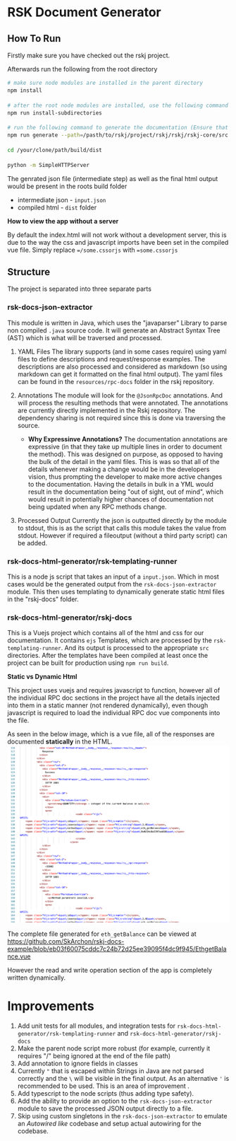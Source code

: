 # RSK Document Generator

## How To Run
Firstly make sure you have checked out the rskj project.

Afterwards run the following from the root directory

```bash
# make sure node modules are installed in the parent directory
npm install

# after the root node modules are installed, use the following command to add node modules to any of the modules that require it
npm run install-subdirectories

# run the following command to generate the documentation (Ensure that there is no "/" at the end of the url)
npm run generate --path=/pasth/to/rskj/project/rskj/rskj/rskj-core/src

cd /your/clone/path/build/dist

python -m SimpleHTTPServer
```

The genrated json file (intermediate step) as well as the final html output would be present in the roots build folder
* intermediate json - `input.json`
* compiled html - `dist` folder

**How to view the app without a server**

By default the index.html will not work without a development server, this is due to the way the css and javascript imports have been set in the compiled vue file. Simply replace `=/some.cssorjs` with `=some.cssorjs`


## Structure
The project is separated into three separate parts

### rsk-docs-json-extractor
This module is written in Java, which uses the "javaparser" Library to parse non compiled `.java` source code. It will generate an Abstract Syntax Tree (AST) which is what will be traversed and processed.


1. YAML Files
The library supports (and in some cases require) using yaml files to define descriptions and request/response examples. The descriptions are also processed and considered as markdown (so using markdown can get it formatted on the final html output). The yaml files can be found in the `resources/rpc-docs` folder in the rskj repository.

2. Annotations
The module will look for the `@JsonRpcDoc` annotations. And will process the resulting methods that were annotated. The annotations are currently directly implemented in the Rskj repository. The dependency sharing is not required since this is done via traversing the source.

    * **Why Expressinve Annotations?**
    The documentation annotations are expressive (in that they take up multiple lines in order to document the method). This was designed on purpose, as opposed to having the bulk of the detail in the yaml files. This is was so that all of the details whenever making a change would be in the developers vision, thus prompting the developer to make more active changes to the documentation. Having the details in bulk in a YML would result in the documentation being "out of sight, out of mind", which would result in potentially higher chances of documentation not being updated when any RPC methods change.

3. Processed Output
Currently the json is outputted directly by the module to stdout, this is as the script that calls this module takes the value from stdout. However if required
a fileoutput (without a third party script) can be added.

### rsk-docs-html-generator/rsk-templating-runner
This is a node js script that takes an input of a `input.json`. Which in most cases would be the generated output from the `rsk-docs-json-extractor` module.
This then uses templating to dynamically generate static html files in the "rskj-docs" folder.

### rsk-docs-html-generator/rskj-docs
This is a Vuejs project which contains all of the html and css for our documentation. It contains `ejs` Templates, which are processed by the `rsk-templating-runner`. And its output is processed to the appropriate `src` directories. After the templates have been compiled at least once the project can be built for production using `npm run build`.

**Static vs Dynamic Html**

This project uses vuejs and requires javascript to function, however all of the individual RPC doc sections in the project have all the details injected into them in a static manner (not rendered dynamically), even though javascript is required to load the individual RPC doc vue components into the file.

As seen in the below image, which is a vue file, all of the responses are documented **statically** in the HTML.
![Static Html](https://github.com/SkArchon/rskj-docs-example/blob/eb03f60075cddc7c24b72d25ee39095f4dc9f945/HtmlUpdated.png)

The complete file generated for `eth_getBalance` can be viewed at https://github.com/SkArchon/rskj-docs-example/blob/eb03f60075cddc7c24b72d25ee39095f4dc9f945/EthgetBalance.vue

However the read and write operation section of the app is completely written dynamically.


# Improvements

1. Add unit tests for all modules, and integration tests for `rsk-docs-html-generator/rsk-templating-runner` and `rsk-docs-html-generator/rskj-docs`
2. Make the parent node script more robust (for example, currently it requires "/" being ignored at the end of the file path)
3. Add annotation to ignore fields in classes
4. Currently `"` that is escaped within Strings in Java are not parsed correctly and the `\` will be visible in the final output. As an alternative `'` is recommended to be used. This is an area of improvement .
5. Add typescript to the node scripts (thus adding type safety).
6. Add the ability to provide an option to the `rsk-docs-json-extractor` module to save the processed JSON output directly to a file.
7. Skip using custom singletons in the `rsk-docs-json-extractor` to emulate an *Autowired like* codebase and setup actual autowiring for the codebase.




